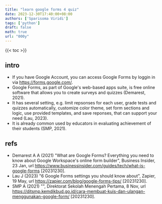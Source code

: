 ```yaml
---
title: "learn google forms 4 quiz"
date: 2023-12-30T17:40:00+08:00
authors: ['Sparisoma Viridi']
tags: ['python']
draft: false
math: true
url: "000y"
---
```

{{< toc >}}


## intro
+ If you have Google Account, you can access Google Forms by loggin in via https://forms.google.com/.
+ Google Forms, as part of Google's web-based apps suite, is free online software that allows you to create surveys and quizzes (Demarest, 2021).
+ It has several setting, e.g. limit repsonses for each user, grade tests and quizzes automatically, customize color theme, set form sections and logic, use provided templates, and save reponses, that can support your need (Lau, 2023).
+ It is already common used by educators in evaluating achievement of their students (SMP, 2021).


## refs
+ Demarest A A (2021) "What are Google Forms? Everything you need to know about Google Workspace's online form builder", Business Insider, 23 Jan, url https://www.businessinsider.com/guides/tech/what-is-google-forms [20231230].
+ Lau J (2023) "6 Google Forms settings you should know about", Zapier, 19 May, url https://zapier.com/blog/google-forms-tips/ [20231230].
+ SMP A (2021) "", Direktorat Sekolah Menengah Pertama, 8 Nov, url https://ditsmp.kemdikbud.go.id/cara-membuat-kuis-dan-ulangan-menggunakan-google-form/ [20231230].
